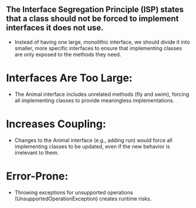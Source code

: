 ## The Interface Segregation Principle (ISP) states that a class should not be forced to implement interfaces it does not use.
- Instead of having one large, monolithic interface, we should divide it into smaller, more specific interfaces to ensure that implementing classes are only exposed to the methods they need.

# Interfaces Are Too Large:
- The Animal interface includes unrelated methods (fly and swim), forcing all implementing classes to provide meaningless implementations.

# Increases Coupling:
- Changes to the Animal interface (e.g., adding run) would force all implementing classes to be updated, even if the new behavior is irrelevant to them.

# Error-Prone:
- Throwing exceptions for unsupported operations (UnsupportedOperationException) creates runtime risks.